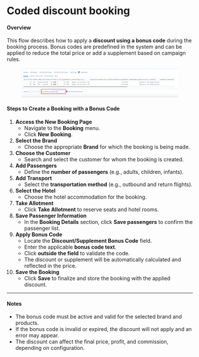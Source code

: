 # Coded discount booking

#### **Overview**

This flow describes how to apply a **discount using a bonus code** during the booking process. Bonus codes are predefined in the system and can be applied to reduce the total price or add a supplement based on campaign rules.

<figure><img src="../../.gitbook/assets/image (4) (1) (1) (1) (1) (1) (1) (1) (1) (1) (1) (1) (1) (1) (1) (1) (1) (1) (1) (1) (1) (1) (1) (1) (1) (1) (1) (1) (1) (1) (1) (1) (1) (1) (1) (1) (1) (1) (1) (1) (1) (1) (1) (1).png" alt=""><figcaption></figcaption></figure>

#### **Steps to Create a Booking with a Bonus Code**

1. **Access the New Booking Page**
   * Navigate to the **Booking** menu.
   * Click **New Booking**.
2. **Select the Brand**
   * Choose the appropriate **Brand** for which the booking is being made.
3. **Choose the Customer**
   * Search and select the customer for whom the booking is created.
4. **Add Passengers**
   * Define the **number of passengers** (e.g., adults, children, infants).
5. **Add Transport**
   * Select the **transportation method** (e.g., outbound and return flights).
6. **Select the Hotel**
   * Choose the hotel accommodation for the booking.
7. **Take Allotment**
   * Click **Take Allotment** to reserve seats and hotel rooms.
8. **Save Passenger Information**
   * In the **Booking Details** section, click **Save passengers** to confirm the passenger list.
9. **Apply Bonus Code**
   * Locate the **Discount/Supplement Bonus Code** field.
   * Enter the applicable **bonus code text**.
   * Click **outside the field** to validate the code.
   * The discount or supplement will be automatically calculated and reflected in the price.
10. **Save the Booking**
    * Click **Save** to finalize and store the booking with the applied discount.

***

#### **Notes**

* The bonus code must be active and valid for the selected brand and products.
* If the bonus code is invalid or expired, the discount will not apply and an error may appear.
* The discount can affect the final price, profit, and commission, depending on configuration.
